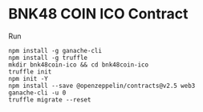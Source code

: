 # BNK48 COIN ICO Contract

Run
```
npm install -g ganache-cli
npm install -g truffle
mkdir bnk48coin-ico && cd bnk48coin-ico
truffle init
npm init -Y
npm install --save @openzeppelin/contracts@v2.5 web3
ganache-cli -u 0
truffle migrate --reset
```
